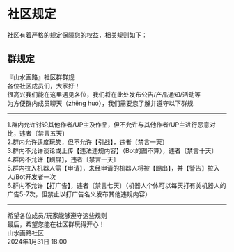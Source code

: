 # 社区规定
社区有着严格的规定保障您的权益，相关规则如下：
## 群规定
『山水画路』社区群群规  
各位社区成员们，大家好！  
很高兴我们能在这里遇见各位，我们将在此处发布公告/产品通知/活动等  
为方便群内成员聊天（zhěng huó），我们需要您了解并遵守以下群规  
_________________
1.群内允许讨论其他作者/UP主及作品，但不允许与其他作者/UP主进行恶意对比，违者〔禁言五天〕  
2.群内允许适度玩笑，但不允许【引战】，违者〔禁言一天〕  
3.群内不允许谈论或上传【违法违规内容】（Bot的图不算），违者〔禁言十天〕  
4.群内不允许【刷屏】，违者〔禁言一天〕  
5.群内拉入机器人需【申请】，未经申请的机器人将被【踢出】，并【警告】拉入人/Bot开发者一次  
6.群内不允许【打广告】，违者〔禁言七天〕（机器人个体可以每天打有关机器人的广告5-7次，但禁止以打广告名义发布其他违规内容）  
_________________
希望各位成员/玩家能够遵守这些规则  
最后，希望您能在社区群玩得开心！  
山水画路社区  
2024年1月31日 18:00